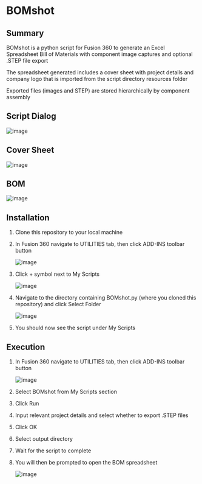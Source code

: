 # BOMshot

## Summary
BOMshot is a python script for Fusion 360 to generate an Excel Spreadsheet Bill of Materials with component image captures and optional .STEP file export

The spreadsheet generated includes a cover sheet with project details and company logo that is imported from the script directory resources folder

Exported files (images and STEP) are stored hierarchically by component assembly

## Script Dialog

![image](https://github.com/Veldraeos/bomshot/assets/75970270/afe466c7-e6c3-42ce-be37-382871206018)

## Cover Sheet

![image](https://github.com/Veldraeos/bomshot/assets/75970270/080aace7-afcf-4b7b-b442-a65285fbe04e)

## BOM

![image](https://github.com/Veldraeos/bomshot/assets/75970270/f7d0def0-5796-458d-8b1a-583390dbea3f)


## Installation
1. Clone this repository to your local machine
2. In Fusion 360 navigate to UTILITIES tab, then click ADD-INS toolbar button
   
   ![image](https://github.com/Veldraeos/bomshot/assets/75970270/c97c8425-a9da-4a00-ae37-5e79e6e418bb)
4. Click + symbol next to My Scripts
   
   ![image](https://github.com/Veldraeos/bomshot/assets/75970270/9abc6385-ef17-4261-9cff-b68d2e1a8068)
6. Navigate to the directory containing BOMshot.py (where you cloned this repository) and click Select Folder
   
   ![image](https://github.com/Veldraeos/bomshot/assets/75970270/670e8866-43c2-4f76-ac10-eb8e3153efb2)
8. You should now see the script under My Scripts

## Execution
1. In Fusion 360 navigate to UTILITIES tab, then click ADD-INS toolbar button
   
   ![image](https://github.com/Veldraeos/bomshot/assets/75970270/c97c8425-a9da-4a00-ae37-5e79e6e418bb)
3. Select BOMshot from My Scripts section
4. Click Run
5. Input relevant project details and select whether to export .STEP files
6. Click OK
7. Select output directory
8. Wait for the script to complete
9. You will then be prompted to open the BOM spreadsheet
    
    ![image](https://github.com/Veldraeos/bomshot/assets/75970270/5f497343-5a4a-42ee-ab06-6914ed431118)
